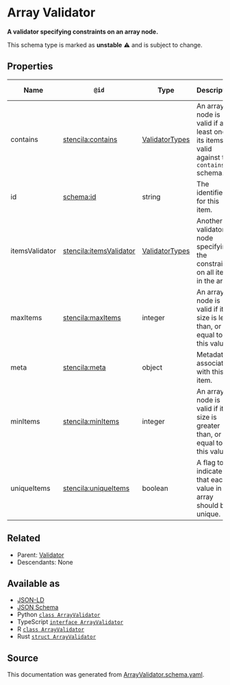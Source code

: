 # Array Validator

**A validator specifying constraints on an array node.**

This schema type is marked as **unstable** ⚠️ and is subject to change.

## Properties

| Name           | `@id`                                                                     | Type                                | Description                                                                                 | Inherited from                      |
| -------------- | ------------------------------------------------------------------------- | ----------------------------------- | ------------------------------------------------------------------------------------------- | ----------------------------------- |
| contains       | [stencila:contains](https://schema.stenci.la/contains.jsonld)             | [ValidatorTypes](ValidatorTypes.md) | An array node is valid if at least one of its items is valid against the `contains` schema. | [ArrayValidator](ArrayValidator.md) |
| id             | [schema:id](https://schema.org/id)                                        | string                              | The identifier for this item.                                                               | [Entity](Entity.md)                 |
| itemsValidator | [stencila:itemsValidator](https://schema.stenci.la/itemsValidator.jsonld) | [ValidatorTypes](ValidatorTypes.md) | Another validator node specifying the constraints on all items in the array.                | [ArrayValidator](ArrayValidator.md) |
| maxItems       | [stencila:maxItems](https://schema.stenci.la/maxItems.jsonld)             | integer                             | An array node is valid if its size is less than, or equal to, this value.                   | [ArrayValidator](ArrayValidator.md) |
| meta           | [stencila:meta](https://schema.stenci.la/meta.jsonld)                     | object                              | Metadata associated with this item.                                                         | [Entity](Entity.md)                 |
| minItems       | [stencila:minItems](https://schema.stenci.la/minItems.jsonld)             | integer                             | An array node is valid if its size is greater than, or equal to, this value.                | [ArrayValidator](ArrayValidator.md) |
| uniqueItems    | [stencila:uniqueItems](https://schema.stenci.la/uniqueItems.jsonld)       | boolean                             | A flag to indicate that each value in the array should be unique.                           | [ArrayValidator](ArrayValidator.md) |

## Related

- Parent: [Validator](Validator.md)
- Descendants: None

## Available as

- [JSON-LD](https://schema.stenci.la/ArrayValidator.jsonld)
- [JSON Schema](https://schema.stenci.la/v1/ArrayValidator.schema.json)
- Python [`class ArrayValidator`](https://stencila.github.io/schema/python/docs/types.html#schema.types.ArrayValidator)
- TypeScript [`interface ArrayValidator`](https://stencila.github.io/schema/ts/docs/interfaces/arrayvalidator.html)
- R [`class ArrayValidator`](https://cran.r-project.org/web/packages/stencilaschema/stencilaschema.pdf)
- Rust [`struct ArrayValidator`](https://docs.rs/stencila-schema/latest/stencila_schema/struct.ArrayValidator.html)

## Source

This documentation was generated from [ArrayValidator.schema.yaml](https://github.com/stencila/stencila/blob/master/schema/schema/ArrayValidator.schema.yaml).

